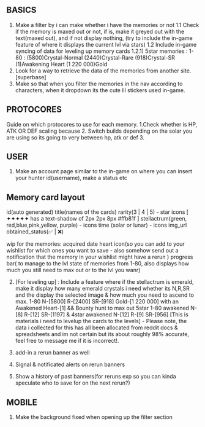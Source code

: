 BASICS
----------------
1. Make a filter by i can make whether i have the memories or not
1.1 Check if the memory is maxed out or not, if is, make it greyed out with the text(maxed out), and if not display nothing, (try to include the in-game feature of where it displays the current lvl via stars)
1.2 Include in-game syncing of data for leveling up memory cards
1.2.1) 5star memories : 
  1-80 : (5800)Crystal-Normal (2440)Crystal-Rare (918)Crystal-SR (1)Awakening Heart (1 220 000)Gold
2. Look for a way to retrieve the data of the memories from another site.[superbase]
3. Make so that when you filter the memories in the nav according to characters, when it dropdown its the cute lil stickers used in-game.

PROTOCORES
------------
Guide on which protocores to use for each memory. 
1.Check whether is HP, ATK OR DEF scaling because
2. Switch builds depending on the solar you are using so its going to very between hp, atk or def
3.

USER
-----
1. Make an account page similar to the in-game on where you can insert your hunter id(username), make a status etc

Memory card layout
----------
id(auto generated)
title(names of the cards)
rarity(3 | 4 | 5) - star icons [ ✦✦✦✦✦ has a text-shadow of 2px 2px 8px #ffb81f ]
stellactrum(green, red,blue,pink,yellow, purple) - icons
time (solar or lunar) - icons
img_url
obtained_status(✅ | ❌)

wip for the memories:
acquired date
heart icon(so you can add to  your wishlist for which ones you want to save - also somehow send out a notification that the memory in your wishlist might have a rerun )
progress bar( to manage to the lvl state of memories from 1-80, also displays how much you still need to max out or to the lvl you wanr)

2. [For leveling up] : Include a feature where if the stellactrum is emerald, make it display how many emerald crystals i need whether its N,R,SR and the display the selected image & how much you need to ascend to max. 1-80 N-[5800] R-[2400] SR-[918] Gold-[1 220 000] with an Awakened Heart-[1] && Bounty hunt to max out 5star 1-80 awakened N-[8] R-[12] SR-[1197] & 4star awakened N-[12] R-[9] SR-[956] [This is materials i need to levelup the cards to the levels] - Please note, the data i collected for this has all been allocated from reddit docs & spreadsheets and im not certain but its about roughly 98% accurate, feel free to message me if it is incorrect!.

3. add-in a rerun banner as well

4. Signal & notificated alerts on rerun banners 

5. Show a history of past banners(for reruns exp so you can kinda speculate who to save for on the next rerun?)

MOBILE
--------
1. Make the background fixed when opening up the filter section
